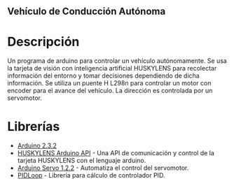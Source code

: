 ## Vehículo de Conducción Autónoma

# Descripción

Un programa de arduino para controlar un vehículo autónomamente. Se usa la tarjeta de visión con inteligencia artificial HUSKYLENS para recolectar información del entorno y tomar decisiones dependiendo de dicha información. Se utiliza un puente H L298n para controlar un motor con encoder para el avance del vehículo. La dirección es controlada por un servomotor.

# Librerías

* [Arduino 2.3.2](https://www.arduino.cc/en/software)
* [HUSKYLENS Arduino API](https://github.com/HuskyLens/HUSKYLENSArduino) - Una API de comunicación y control de la tarjeta HUSKYLENS con el lenguaje arduino.
* [Arduino Servo 1.2.2](https://www.arduino.cc/reference/en/libraries/servo/) - Automatiza el control del servomotor.
* [PIDLoop](https://github.com/charmedlabs/pixy2/tree/master/src/host/arduino/libraries/Pixy2) - Librería para cálculo de controlador PID.
